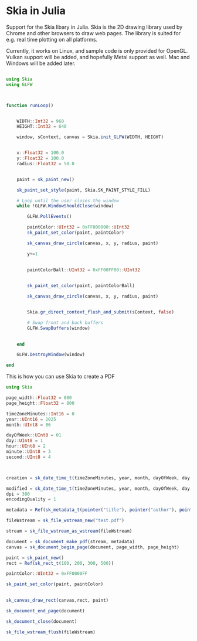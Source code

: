 # Skia in Julia

Support for the Skia libary in Julia. Skia is the 2D drawing library used by Chrome and other browsers to draw web pages. The library is suited for e.g. real time plotting on all platforms. 

Currently, it works on Linux, and sample code is only provided for OpenGL. Vulkan support will be added, and hopefully Metal support as well. Mac and Windows will be added later.

```julia

using Skia
using GLFW



function runLoop()


    WIDTH::Int32 = 960
    HEIGHT::Int32 = 640

    window, sContext, canvas = Skia.init_GLFW(WIDTH, HEIGHT)


    x::Float32 = 100.0
    y::Float32 = 100.0
    radius::Float32 = 50.0


    paint = sk_paint_new()

    sk_paint_set_style(paint, Skia.SK_PAINT_STYLE_FILL)

    # Loop until the user closes the window
    while !GLFW.WindowShouldClose(window)

        GLFW.PollEvents()

        paintColor::UInt32 = 0xFF000000::UInt32
        sk_paint_set_color(paint, paintColor)

        sk_canvas_draw_circle(canvas, x, y, radius, paint)

        y+=1
        

        paintColorBall::UInt32 = 0xFF00FF00::UInt32

        
        sk_paint_set_color(paint, paintColorBall)

        sk_canvas_draw_circle(canvas, x, y, radius, paint)


        Skia.gr_direct_context_flush_and_submit(sContext, false)

        # Swap front and back buffers
        GLFW.SwapBuffers(window)

        
    end

    GLFW.DestroyWindow(window)

end


```

This is how you can use Skia to create a PDF

```julia
using Skia

page_width::Float32 = 800
page_height::Float32 = 800

timeZoneMinutes::Int16 = 0
year::UInt16 = 2025
month::UInt8 = 06

dayOfWeek::UInt8 = 01
day::UInt8 = 1
hour::UInt8 = 2
minute::UInt8 = 3
second::UInt8 = 4



creation = sk_date_time_t(timeZoneMinutes, year, month, dayOfWeek, day, hour, minute, second)

modified = sk_date_time_t(timeZoneMinutes, year, month, dayOfWeek, day, hour, minute, second)
dpi = 300
encodingQuality = 1

metadata = Ref(sk_metadata_t(pointer("title"), pointer("author"), pointer("subject"), pointer("keywords"), pointer("creator"), pointer("producer"), creation, modified, dpi, 0, encodingQuality))

fileWstream = sk_file_wstream_new("test.pdf")

stream = sk_file_wstream_as_wstream(fileWstream)

document = sk_document_make_pdf(stream, metadata)
canvas = sk_document_begin_page(document, page_width, page_height)

paint = sk_paint_new()
rect = Ref(sk_rect_t(100, 200, 300, 500))

paintColor::UInt32 = 0xFF0000FF

sk_paint_set_color(paint, paintColor)

	
sk_canvas_draw_rect(canvas,rect, paint)

sk_document_end_page(document)

sk_document_close(document)

sk_file_wstream_flush(fileWstream)

```
